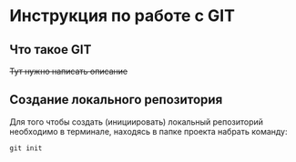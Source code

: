 # **Инструкция по работе с GIT**

##  Что такое GIT

~~Тут нужно написать описание~~

## Создание локального репозитория 

Для того чтобы создать (инициировать) локальный репозиторий необходимо в терминале, находясь в папке проекта набрать команду:

    git init

